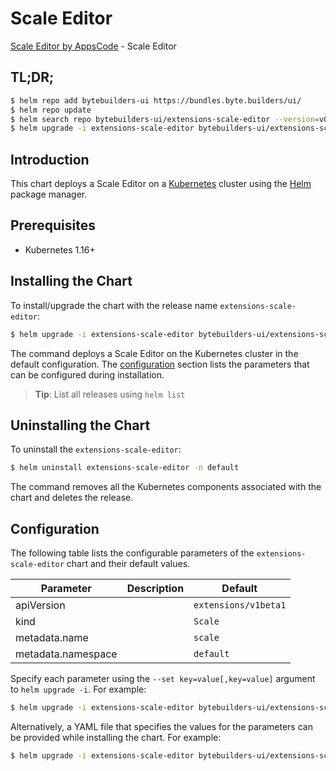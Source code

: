 # Scale Editor

[Scale Editor by AppsCode](https://byte.builders) - Scale Editor

## TL;DR;

```bash
$ helm repo add bytebuilders-ui https://bundles.byte.builders/ui/
$ helm repo update
$ helm search repo bytebuilders-ui/extensions-scale-editor --version=v0.4.10
$ helm upgrade -i extensions-scale-editor bytebuilders-ui/extensions-scale-editor -n default --create-namespace --version=v0.4.10
```

## Introduction

This chart deploys a Scale Editor on a [Kubernetes](http://kubernetes.io) cluster using the [Helm](https://helm.sh) package manager.

## Prerequisites

- Kubernetes 1.16+

## Installing the Chart

To install/upgrade the chart with the release name `extensions-scale-editor`:

```bash
$ helm upgrade -i extensions-scale-editor bytebuilders-ui/extensions-scale-editor -n default --create-namespace --version=v0.4.10
```

The command deploys a Scale Editor on the Kubernetes cluster in the default configuration. The [configuration](#configuration) section lists the parameters that can be configured during installation.

> **Tip**: List all releases using `helm list`

## Uninstalling the Chart

To uninstall the `extensions-scale-editor`:

```bash
$ helm uninstall extensions-scale-editor -n default
```

The command removes all the Kubernetes components associated with the chart and deletes the release.

## Configuration

The following table lists the configurable parameters of the `extensions-scale-editor` chart and their default values.

|     Parameter      | Description |             Default             |
|--------------------|-------------|---------------------------------|
| apiVersion         |             | <code>extensions/v1beta1</code> |
| kind               |             | <code>Scale</code>              |
| metadata.name      |             | <code>scale</code>              |
| metadata.namespace |             | <code>default</code>            |


Specify each parameter using the `--set key=value[,key=value]` argument to `helm upgrade -i`. For example:

```bash
$ helm upgrade -i extensions-scale-editor bytebuilders-ui/extensions-scale-editor -n default --create-namespace --version=v0.4.10 --set apiVersion=extensions/v1beta1
```

Alternatively, a YAML file that specifies the values for the parameters can be provided while
installing the chart. For example:

```bash
$ helm upgrade -i extensions-scale-editor bytebuilders-ui/extensions-scale-editor -n default --create-namespace --version=v0.4.10 --values values.yaml
```
